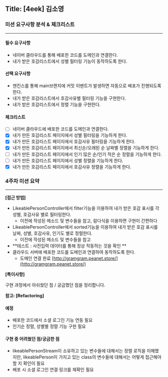 ## Title: [4eek] 김소영

### 미션 요구사항 분석 & 체크리스트

---
#### 필수 요구사항
- 네이버 클라우드를 통해 배포한 코드를 도메인과 연결한다.
- 내가 받은 호감리스트에서 성별 필터링 기능이 동작하도록 한다.

#### 선택 요구사항
- 젠킨스를 통해 main브랜치에 커밋 이벤트가 발생하면 자동으로 배포가 진행되도록 한다.
- 내가 받은 호감리스트에서 호감사유별 필터링 기능을 구현한다.
- 내가 받은 호감리스트에서 정렬 기능을 구현한다.

#### 체크리스트
- [ ] 네이버 클라우드에 배포한 코드를 도메인과 연결한다.
- [x] 내가 만든 호감리스트 페이지에서 성별 필터링을 기능하게 한다.
- [x] 내가 만든 호감리스트 페이지에서 호감사유 필터링을 기능하게 한다.
- [x] 내가 만든 호감리스트 페이지에서 최신순/오래된 순 날짜별 정렬을 기능하게 한다.
- [ ] 내가 만든 호감리스트 페이지에서 인기 많은 순/인기 적은 순 정렬을 기능하게 한다.
- [ ] 내가 만든 호감리스트 페이지에서 성별 정렬을 기능하게 한다.
- [x] 내가 만든 호감리스트 페이지에서 호감사유 정렬을 기능하게 한다.

### 4주차 미션 요약

---

**[접근 방법]**

- LikeablePersonController에서 filter기능을 이용하여 내가 받은 호감 표시를 각 성별, 호감사유 별로 필터링한다.
  - 이전에 작성된 메소드 및 변수들을 참고, 람다식을 이용하면 구현이 간편하다
- LikeablePersonController에서 sorted기능을 이용하여 내가 받은 호감 표시를 날짜, 성별, 호감사유, 인기도 별로 정렬한다.
  - 이전에 작성된 메소드 및 변수들을 참고
- **테스트 : 사전입력 데이터를 통해 정상 작동하는 것을 확인 **
- 클라우드 서버에 배포한 코드를 도메인과 연결하여 동작하도록 한다.
  - 도메인 연결 완료 [http://gramgram.peanet.store/](http://gramgram.peanet.store/) 


**[특이사항]**

구현 과정에서 아쉬웠던 점 / 궁금했던 점을 정리합니다.

**참고: [Refactoring]**

#### 예정
- 배포한 코드에서 소셜 로그인 기능 연동 필요
- 인기순 정렬, 성별별 정렬 기능 구현 필요

#### 구현 중 어려웠던 점/궁금한 점
- likeablePersonStream이 소유하고 있는 변수들에 대해서는 정렬 로직을 이해했지만, likeablePerson이 가지고 있는 class의 변수들에 대해서는 어떻게 접근해야할 지 확인이 필요
- 배포 시 소셜 로그인 연결 링크를 재확인 필요
